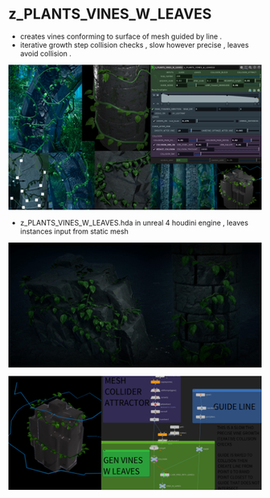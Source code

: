 # z_PLANTS_VINES_W_LEAVES
- creates vines conforming to surface of mesh guided by line .
- iterative growth step collision checks , slow however precise , leaves avoid collision  .

![z_PLANTS_VINES_W_LEAVES](https://raw.githubusercontent.com/CorvaeOboro/zenv/master/hip/z_PLANTS_VINES_W_LEAVES/z_PLANTS_VINES_W_LEAVES.jpg?raw=true "z_PLANTS_VINES_W_LEAVES")

- z_PLANTS_VINES_W_LEAVES.hda in unreal 4 houdini engine , leaves instances input from static mesh 

![z_PLANTS_VINES_W_LEAVES](https://raw.githubusercontent.com/CorvaeOboro/zenv/master/hip/z_PLANTS_VINES_W_LEAVES/z_PLANTS_VINES_W_LEAVES_UNREAL.jpg?raw=true "z_PLANTS_VINES_W_LEAVES_UNREAL")

![z_PLANTS_VINES_W_LEAVES](https://raw.githubusercontent.com/CorvaeOboro/zenv/master/hip/z_PLANTS_VINES_W_LEAVES/z_PLANTS_VINES_W_LEAVES_02.jpg?raw=true "z_PLANTS_VINES_W_LEAVES_02")
